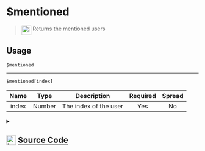 # $mentioned
> <img align="top" src="https://upload.wikimedia.org/wikipedia/commons/thumb/e/e4/Infobox_info_icon.svg/160px-Infobox_info_icon.svg.png?20150409153300" alt="image" width="25" height="auto"> Returns the mentioned users
## Usage
```
$mentioned
```
---
```
$mentioned[index]
```
| Name | Type | Description | Required | Spread
| :---: | :---: | :---: | :---: | :---: |
index | Number | The index of the user | Yes | No
<details>
<summary>
    
## <img align="top" src="https://cdn4.iconfinder.com/data/icons/iconsimple-logotypes/512/github-512.png" alt="image" width="25" height="auto">  [Source Code](https://github.com/tryforge/ForgeScript-V2/blob/main/src/native/mentioned.ts)
    
</summary>
    
```ts
import { ArgType, NativeFunction, Return } from "../structures"

export default new NativeFunction({
    name: "$mentioned",
    version: "1.0.0",
    brackets: false,
    description: "Returns the mentioned users",
    unwrap: true,
    args: [
        {
            name: "index",
            description: "The index of the user",
            rest: false,
            type: ArgType.Number,
            required: true
        }
    ],
    execute(ctx, [ i ]) {
        return Return.success(
            this.hasFields ?
                ctx.message?.mentions.users.at(i)?.id :
                ctx.message?.mentions.users.map(x => x.id).join(", ")
        )
    },
})
```
    
</details>